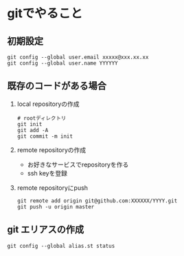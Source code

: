 # gitでやること
## 初期設定
```
git config --global user.email xxxxx@xxx.xx.xx
git config --global user.name YYYYYY
```
## 既存のコードがある場合
1. local repositoryの作成
    ```
    # rootディレクトリ
    git init
    git add -A
    git commit -m init
    ```
1. remote repositoryの作成  
    - お好きなサービスでrepositoryを作る
    - ssh keyを登録

1. remote repositoryにpush
    ```
    git remote add origin git@github.com:XXXXXX/YYYY.git
    git push -u origin master
    ```

## git エリアスの作成
```
git config --global alias.st status
```